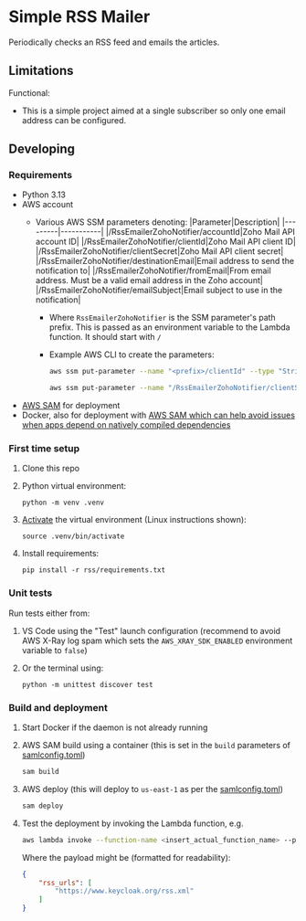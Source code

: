 # Simple RSS Mailer

Periodically checks an RSS feed and emails the articles.

## Limitations

Functional:

* This is a simple project aimed at a single subscriber so only one email address can be configured.


## Developing

### Requirements

* Python 3.13
* AWS account
	* Various AWS SSM parameters denoting:
		|Parameter|Description|
		|---------|-----------|
		|/RssEmailerZohoNotifier/accountId|Zoho Mail API account ID|
		|/RssEmailerZohoNotifier/clientId|Zoho Mail API client ID|
		|/RssEmailerZohoNotifier/clientSecret|Zoho Mail API client secret|
		|/RssEmailerZohoNotifier/destinationEmail|Email address to send the notification to|
		|/RssEmailerZohoNotifier/fromEmail|From email address. Must be a valid email address in the Zoho account|
		|/RssEmailerZohoNotifier/emailSubject|Email subject to use in the notification|

		* Where `RssEmailerZohoNotifier` is the SSM parameter's path prefix. This is passed as an environment variable to the Lambda function. It should start with `/`
		* Example AWS CLI to create the parameters:

			```sh
			aws ssm put-parameter --name "<prefix>/clientId" --type "String" --value "1111111" --tags "Key=Application,Value=RssEmailerZohoNotifier" --region us-east-1

			aws ssm put-parameter --name "/RssEmailerZohoNotifier/clientSecret" --type "SecureString" --value "ABCDEF" --tags "Key=Application,Value=RssEmailerZohoNotifier" --region us-east-1
			```
* [AWS SAM](https://docs.aws.amazon.com/serverless-application-model/latest/developerguide/what-is-sam.html) for deployment
* Docker, also for deployment with [AWS SAM which can help avoid issues when apps depend on natively compiled dependencies](https://docs.aws.amazon.com/serverless-application-model/latest/developerguide/sam-cli-command-reference-sam-build.html)

### First time setup

1. Clone this repo
1. Python virtual environment:

	```
	python -m venv .venv
	```

1. [Activate](https://packaging.python.org/en/latest/guides/installing-using-pip-and-virtual-environments/#create-and-use-virtual-environments) the virtual environment (Linux instructions shown):

	```
	source .venv/bin/activate
	```

1. Install requirements:

	```
	pip install -r rss/requirements.txt
	```

### Unit tests

Run tests either from:

1. VS Code using the "Test" launch configuration (recommend to avoid AWS X-Ray log spam which sets the `AWS_XRAY_SDK_ENABLED` environment variable to `false`)
1. Or the terminal using:

	```
	python -m unittest discover test
	```

### Build and deployment

1. Start Docker if the daemon is not already running
1. AWS SAM build using a container (this is set in the `build` parameters of [samlconfig.toml](samlconfig.toml))

	```sh
	sam build
	```

1. AWS deploy (this will deploy to `us-east-1` as per the [samlconfig.toml](samlconfig.toml))

	```sh
	sam deploy
	```

1. Test the deployment by invoking the Lambda function, e.g.

	```sh
	aws lambda invoke --function-name <insert_actual_function_name> --payload '{"rss_urls": ["https://www.keycloak.org/rss.xml"]}' --cli-binary-format raw-in-base64-out output.txt --region us-east-1
	```

	Where the payload might be (formatted for readability):

	```json
	{
		"rss_urls": [
			"https://www.keycloak.org/rss.xml"
		]
	}
	```
